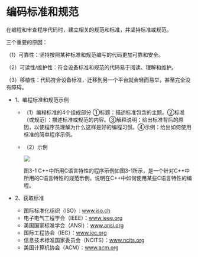 # 编码标准和规范

 

在编程和审查程序代码时，建立相关的规范和标准，并坚持标准或规范。

三个重要的原因：

（1）可靠性：坚持按照某种标准和规范编写的代码更加可靠和安全。

（2）可读性/维护性：符合设备标准和规范的代码易于阅读、理解和维护。

（3）移植性：代码符合设备标准，迁移到另一个平台就会轻而易举，甚至完全没有障碍。

- 1、编程标准和规范示例

  - （1）编程标准的4个组成部分
    ①标题：描述标准包含的主题。②标准（或规范）：描述标准或规范的内容。③解释说明：给出标准背后的原因，以使程序员理解为什么这样是好的编程习惯。④示例：给出如何使用标准的简单程序示例。

  - （2）示例

    ![](https://img1.zlogs.net/20/20200117222822.png)

     

    图3-1 C++中所用C语言特性的程序示例如图3-1所示，是一个针对C++中所用的C语言特性的规范示例。说明在C++中如何使用某些C语言特性的编程。

- 2、获取标准

  - 国际标准化组织（ISO）:  www.iso.ch
  - 电子电气工程学会（IEEE）：www.ieee.org
  - 美国国家标准学会（ANSI）：www.ansi.org
  - 国际工程协会（IEC）：www.iec.org
  - 信息技术标准国家委员会（NCITS）：www.ncits.org
  - 美国计算机协会（ACM）：www.acm.org

